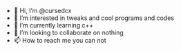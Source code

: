 - 👋 Hi, I’m @cursedcx
- 👀 I’m interested in tweaks and cool programs and codes 
- 🌱 I’m currently learning c++
- 💞️ I’m looking to collaborate on nothing
- 📫 How to reach me you can not

<!---
cursedcx/cursedcx is a ✨ special ✨ repository because its `README.md` (this file) appears on your GitHub profile.
You can click the Preview link to take a look at your changes.
--->
